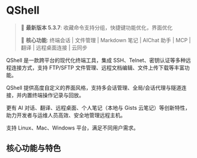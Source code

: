 # QShell

> 🎉 **最新版本 5.3.7**: 收藏命令支持分组，快捷键功能优化，界面优化
>
> 🎯 **核心功能**: 终端会话 | 文件管理 | Markdown 笔记 | AIChat 助手 | MCP | 翻译 | 远程桌面连接 | 云同步

QShell 是一款跨平台的现代化终端工具，集成 SSH、Telnet、密钥认证等多种远程连接方式，支持 FTP/SFTP 文件管理、远程文档编辑、文件上传下载等丰富功能。

QShell 提供高度自定义的界面风格，支持多会话管理、全局/会话代理与隧道连接，并内置终端操作记录与回放。

更有 AI 对话、翻译、远程桌面、个人笔记（本地与 Gists 云笔记）等创新特性，助力开发者与运维人员高效、安全地管理远程主机。

支持 Linux、Mac、Windows 平台，满足不同用户需求。

## 核心功能与特色
